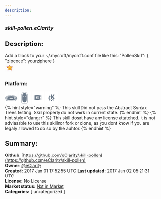 ```yaml
---
description: 
---
```


### _skill-pollen.eClarity_  
## Description:  
Add a block to your ~/.mycroft/mycroft.conf file like this:
"PollenSkill": {
"zipcode": yourziphere
}  
![](../.gitbook/assets/star.png)  
  
### Platform:  
 ![Mark I](../.gitbook/assets/mark-1-icon.png)  ![Mark II](../.gitbook/assets/mark-2-icon.png)  ![Picroft](../.gitbook/assets/picroft-icon.png)  ![plasmoid](../.gitbook/assets/kde.png)   
{% hint style="warning" %}
This skill Did not pass the Abstract Syntax Trees testing. Skill properly do not work in current state.
{% endhint %}
{% hint style="danger" %}
This skill dosnt have any license attatched. It is not adviasable to use this skillnor fork or clone, as you dont know if you are legaly allowed to do so by the auhtor.
{% endhint %}
  
## Summary:  
**Github:** [https://github.com/eClarity/skill-pollen](https://github.com/eClarity/skill-pollen)  
**Owner:** [@eClarity](https://github.com/eClarity)  
**Created:** 2017 Jun 01 17:52:55 UTC  **Last updated:** 2017 Jun 02 05:21:31 UTC  
**License:** No License  
**Market status:** [Not in Market](https://market.mycroft.ai/skill/)  
**Categories:** [ uncategorized ]   
